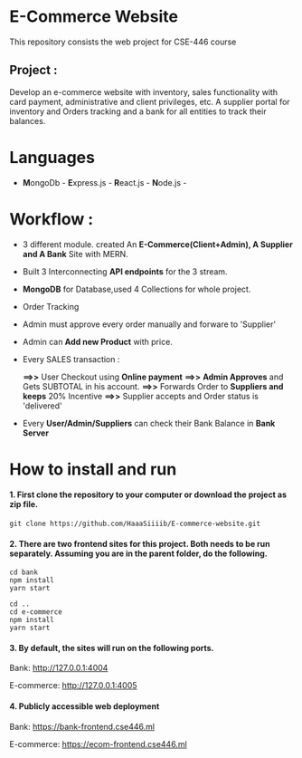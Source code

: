 # E-Commerce Website

This repository consists the web project for CSE-446 course

## Project :
Develop an e-commerce website with inventory, sales functionality with card payment, administrative and client privileges, etc.
A supplier portal  for  inventory and Orders tracking and a bank for all entities to track their balances. 

# Languages 

-  **M**ongoDb - **E**xpress.js - **R**eact.js - **N**ode.js -

# Workflow : 

- 3 different module. created An **E-Commerce(Client+Admin), A Supplier and A Bank** Site with MERN. 
- Built 3 Interconnecting **API endpoints** for the 3 stream.
- **MongoDB** for Database,used 4 Collections for whole project.

- Order Tracking 
- Admin must approve every order manually and forware to 'Supplier'
- Admin can **Add new Product** with  price.
- Every SALES transaction : <br/>

   **==>>** User Checkout using **Online payment**
   **==>>** **Admin Approves** and Gets SUBTOTAL in his account.
   **==>>** Forwards Order to **Suppliers and keeps** 20% Incentive 
   **==>>** Supplier accepts and Order status is 'delivered' 
 
- Every **User/Admin/Suppliers** can check their Bank Balance in **Bank Server**

# How to install and run

#### 1. First clone the repository to your computer or download the project as zip file.

`git clone https://github.com/HaaaSiiiib/E-commerce-website.git`

#### 2.  There are two frontend sites for this project. Both needs to be run separately. Assuming you are in the parent folder, do the following.

```
cd bank
npm install
yarn start

cd ..
cd e-commerce
npm install
yarn start
```

#### 3. By default, the sites will run on the following ports.

Bank: http://127.0.0.1:4004

E-commerce: http://127.0.0.1:4005

#### 4. Publicly accessible web deployment

Bank: https://bank-frontend.cse446.ml

E-commerce: https://ecom-frontend.cse446.ml
